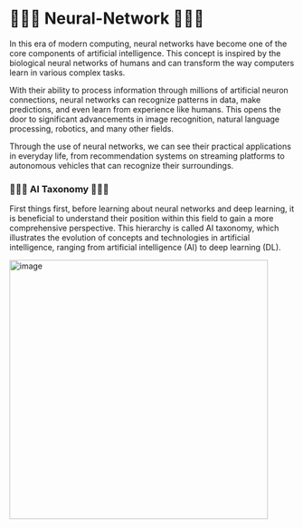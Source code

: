 # 🍦🧁🦪 Neural-Network 🦪🧁🍦
In this era of modern computing, neural networks have become one of the core components of artificial intelligence. This concept is inspired by the biological neural networks of humans and can transform the way computers learn in various complex tasks.  

With their ability to process information through millions of artificial neuron connections, neural networks can recognize patterns in data, make predictions, and even learn from experience like humans. This opens the door to significant advancements in image recognition, natural language processing, robotics, and many other fields.  

Through the use of neural networks, we can see their practical applications in everyday life, from recommendation systems on streaming platforms to autonomous vehicles that can recognize their surroundings.  

### 🍦🧁🦪 AI Taxonomy 🦪🧁🍦
First things first, before learning about neural networks and deep learning, it is beneficial to understand their position within this field to gain a more comprehensive perspective. This hierarchy is called AI taxonomy, which illustrates the evolution of concepts and technologies in artificial intelligence, ranging from artificial intelligence (AI) to deep learning (DL).

<img width="457" alt="image" src="https://github.com/user-attachments/assets/f70a1f7f-bb0c-4714-bb93-4c8ca6a3e0f2" />

